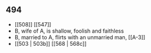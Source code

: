## 494
- [[508]] [[547]] 
- B, wife of A, is shallow, foolish and faithless
- B, married to A, flirts with an unmarried man, [[A-3]]
- [[503 | 503b]] [[568 | 568c]] 

